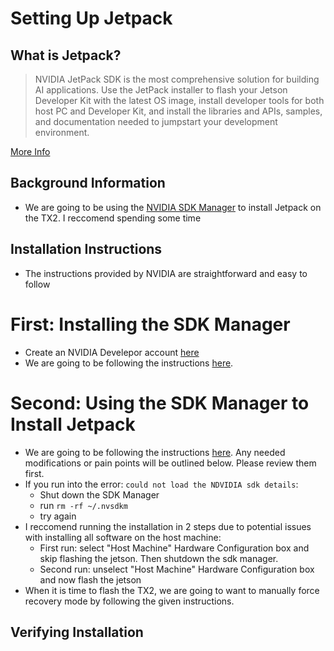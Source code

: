 # Setting Up Jetpack


## What is Jetpack?
> NVIDIA JetPack SDK is the most comprehensive solution for building AI applications. Use the JetPack installer to flash your Jetson Developer Kit with the latest OS image, install developer tools for both host PC and Developer Kit, and install the libraries and APIs, samples, and documentation needed to jumpstart your development environment.

[More Info](https://developer.nvidia.com/embedded/jetpack)

## Background Information
* We are going to be using the [NVIDIA SDK Manager](https://docs.nvidia.com/sdk-manager/index.html) to install Jetpack on the TX2. I reccomend spending some time


## Installation Instructions
* The instructions provided by NVIDIA are straightforward and easy to follow

# First: Installing the SDK Manager
* Create an NVIDIA Develepor account [here](https://developer.nvidia.com/)
* We are going to be following the instructions [here](https://docs.nvidia.com/sdk-manager/download-run-sdkm/index.html).

# Second: Using the SDK Manager to Install Jetpack
* We are going to be following the instructions [here](https://docs.nvidia.com/sdk-manager/install-with-sdkm-jetson/index.html). Any needed modifications or pain points will be outlined below. Please review them first.
* If you run into the error: `could not load the NDVIDIA sdk details`:
  * Shut down the SDK Manager
  * run `rm -rf ~/.nvsdkm`
  * try again
* I reccomend running the installation in 2 steps due to potential issues with installing all software on the host machine:
  * First run: select "Host Machine" Hardware Configuration box and skip flashing the jetson. Then shutdown the sdk manager.
  * Second run: unselect "Host Machine" Hardware Configuration box and now flash the jetson
* When it is time to flash the TX2, we are going to want to manually force recovery mode by following the given instructions.

## Verifying Installation
